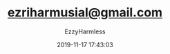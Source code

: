 ---
index: 399
title: "ezriharmusial@gmail.com"
subtitle: ""
author: "EzzyHarmless"
date: "2019-11-17 17:43:03"
excerpt: ""
content: "ezriharmusial@gmail.com
admin"
status: "published"
comment_status: "closed"
modified: "2019-11-17 17:43:03"
type: "flamingo_contact"
comment_count: 0
tags: []
---